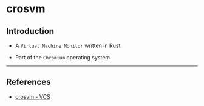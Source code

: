 # crosvm

## Introduction

* A `Virtual Machine Monitor` written in Rust.

* Part of the `Chromium` operating system.

---

## References

* [crosvm - VCS](https://chromium.googlesource.com/chromiumos/platform/crosvm/)